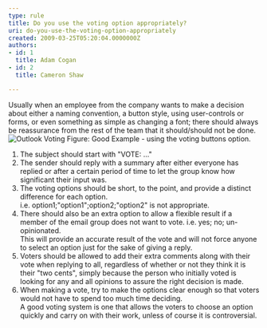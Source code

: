```yaml
---
type: rule
title: Do you use the voting option appropriately?
uri: do-you-use-the-voting-option-appropriately
created: 2009-03-25T05:20:04.0000000Z
authors:
- id: 1
  title: Adam Cogan
- id: 2
  title: Cameron Shaw

---
```


 Usually when an employee from the company wants to make a decision about either a naming convention, a button style, using user-controls or forms, or even something as simple as changing a font; there should always be reassurance from the rest of the team that it should/should not be done.<br> ![Outlook Voting](/Standards/Communication/RulesToBetterEmail/PublishingImages/OutlookVoting.gif) Figure: Good Example - using the voting buttons option.
1. The subject should start with "VOTE: ..."
2. The sender should reply with a summary after either everyone has replied or after a certain period of time to let the group know how significant their input was.
3. The voting options should be short, to the point, and provide a distinct difference for each option.
<br>    i.e. option1;"option1";option2;"option2" is not appropriate.
4. There should also be an extra option to allow a flexible result if a member of the email group does not want to vote. i.e. yes; no; un-opinionated.
<br>    This will provide an accurate result of the vote and will not force anyone to select an option just for the sake of giving a reply.
5. Voters should be allowed to add their extra comments along with their vote when replying to all, regardless of whether or not they think it is their "two cents", simply because the person who initially voted is looking for any and all opinions to assure the right decision is made.
6. When making a vote, try to make the options clear enough so that voters would not have to spend too much time deciding.
<br>    A good voting system is one that allows the voters to choose an option quickly and carry on with their work, unless of course it is controversial.


